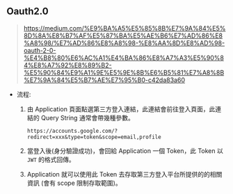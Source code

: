 ## Oauth2.0
> https://medium.com/%E9%BA%A5%E5%85%8B%E7%9A%84%E5%8D%8A%E8%B7%AF%E5%87%BA%E5%AE%B6%E7%AD%86%E8%A8%98/%E7%AD%86%E8%A8%98-%E8%AA%8D%E8%AD%98-oauth-2-0-%E4%B8%80%E6%AC%A1%E4%BA%86%E8%A7%A3%E5%90%84%E8%A7%92%E8%89%B2-%E5%90%84%E9%A1%9E%E5%9E%8B%E6%B5%81%E7%A8%8B%E7%9A%84%E5%B7%AE%E7%95%B0-c42da83a60


* 流程:

    1. 由 Application 頁面點選第三方登入連結，此連結會前往登入頁面，此連結的 Query String 通常會帶幾種參數。

        ```
        https://accounts.google.com/?redirect=xxx&type=token&scope=email,profile
        ```
    
    2. 當登入後(身分驗證成功)，會回給 Application 一個 Token，此 Token 以 `JWT` 的格式回傳。

    3. Application 就可以使用此 Token 去存取第三方登入平台所提供的的相關資訊 (會有 scope 限制存取範圍)。